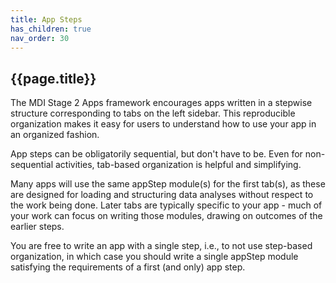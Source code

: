 ```yaml
---
title: App Steps
has_children: true
nav_order: 30
---
```


## {{page.title}}

The MDI Stage 2 Apps framework encourages
apps written in a stepwise structure corresponding to tabs
on the left sidebar. This reproducible organization 
makes it easy for users to understand how to use your app in
an organized fashion. 

App steps can be obligatorily sequential, but don't have to be.
Even for non-sequential activities, tab-based organization
is helpful and simplifying.

Many apps will use the same appStep module(s) for the first tab(s),
as these are designed for loading and structuring
data analyses without respect to the work being done. Later tabs
are typically specific to your app - much of your work
can focus on writing those modules, drawing on outcomes of the earlier steps.

You are free to write an app with a single step, i.e., to not use
step-based organization, in which case you should write a single appStep
module satisfying the requirements of a first (and only) app step.
